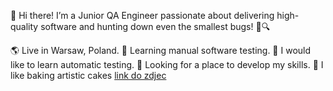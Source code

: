
👋 Hi there! I’m a Junior QA Engineer passionate about delivering high-quality software and hunting down even the smallest bugs! 🐞🔍


🌎 Live in Warsaw, Poland.
🌱 Learning manual software testing.
🔭 I would like to learn automatic testing.
🤔 Looking for a place to develop my skills.
🎂 I like baking artistic cakes [link do zdjec](http://bit.ly/4ioGjh8)
